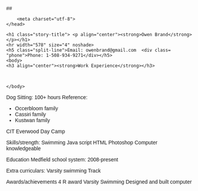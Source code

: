 ##<html>
    <head>
        <title>Spin-off of "Challenge: You can learn text tags"</title>
        <style>
        body {
            font-family: sans-serif;
        }
        
        .story-title {
            font-family: cursive;
        }
        code{
        
         font-family: "Monaco", "Lucida Console", monospace
         }
         .phone{
             position: absolute;
             left: 800;
             top:110;
             font-family: cursive;
         }
         .entry h5{
    font-size:36px;
    color:#000;
    font-weight:800;
}

.entry h5:hover{
    color:#f00;
}
#split-line{
    position: relative;
    left: 30px;
    border: 3px solid #73AD21;
}

</style>

        <meta charset="utf-8">
    </head>
    
    <h1 class="story-title"> <p align="center"><strong>Owen Brand</strong></p></h1>
    <hr width="578" size="4" noshade>
    <h5 class="split-line">Email: owenbrand@gmail.com  <div class= "phone">Phone: 1-508-934-9271</div></h5>
    <body>
    <h3 align="center"><strong>Work Experience</strong></h3>
       


    </body>
    
Dog Sitting: 100+ hours
Reference:
<ul>
<li>Occerbloom family</li>
<li>Cassiri family</li>
<li>Kustwan family</li>
</ul>
CIT Everwood Day Camp

Skills/strength:
Swimming
Java script
HTML
Photoshop
Computer knowledgeable 

Education
Medfield school system:
2008-present

Extra curriculars:
Varsity swimming
Track 

Awards/achievements
4 R award
Varsity Swimming
Designed and built computer


</html>

